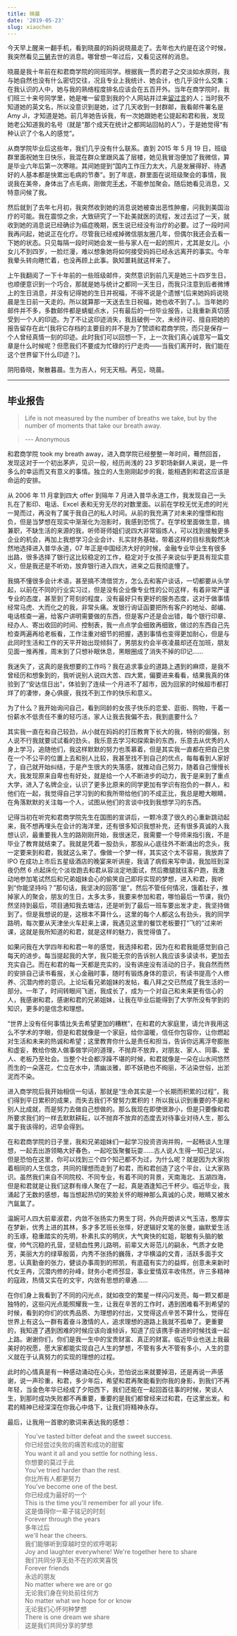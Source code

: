 ```yaml
---
title: 晓晨
date: '2019-05-23'
slug: xiaochen
---
```


今天早上醒来一翻手机，看到晓晨的妈妈说晓晨走了。去年也大约是在这个时候，我突然看见[三舅](/cn/2018/04/san-jiu/)去世的消息。哪曾想一年过后，又看见这样的消息。

晓晨是我十年前在和君商学院的同班同学。根据我一贯的君子之交淡如水原则，我与她自然也没有什么密切交往，况且专业上我统计、她会计，也几乎没什么交集；在我认识的人中，她与我的熟络程度排名应该会在五百开外。当年在商学院时，我们班三十来号同学里，她是唯一留意到我的个人网站并过来[留过言](/cn/2008/06/back-from-bremen/#comment-429721332)的人；当时我不知道她的英文名，所以没意识到是她，过了几天收到一封群邮，我看邮件署名是 Amy Ji，才知道是她。前几年她告诉我，有一次她跟她老公提起和君和我，发现她老公知道我的名号（就是“那个成天在统计之都网站回帖的人”），于是她觉得“有种认识了个名人的感觉”。

从商学院毕业后这些年，我们几乎没有什么联系。直到 2015 年 5 月 19 日，班级群里面祝她生日快乐，我混在群众里跟风盖了层楼，她见我冒泡便加了我微信，算是毕业六年后第一次寒暄。其间她提到“国内工作压力太大，凡是发展得好、待遇好的人基本都是快累出毛病的节奏”。到了年底，群里面在说班级聚会的事情，我说我在美帝，身体出了点毛病，刚做完[手术](/cn/2017/01/blog/)，不能参加聚会。随后她看见消息，又特意问候了我。

然后就到了去年七月初，我突然收到她的消息说她被查出恶性肿瘤，问我到美国治疗的可能。我在震惊之余，大致研究了一下赴美就医的流程，发过去过了一天，就收到她的消息说已经确诊为癌症晚期，医生说已经没有治疗的必要。过了一段时间我再问起，她说正在化疗。尽管我已经戒掉微信朋友圈几年，但偶尔我还会去看一下她的状态。只见每隔一段时间她会发一些与家人在一起的照片，尤其是女儿。小女儿不到四岁，一脸烂漫，难以想象她将如何接受妈妈已经永远离开的事实。今年我晕头转向瞎忙着，也没再顾上此事。孰知噩耗就这样来了。

上午我翻阅了一下十年前的一些班级邮件，突然意识到前几天是她三十四岁生日，也顺便意识到一个巧合，那就是她与统计之都同一天生日，而我只注意到后者微博上的生日消息，并没有记得她的生日并祝福，不得不说是个遗憾^[后来她妈妈说晓晨是生日前一天走的。所以就算那一天送去生日祝福，她也收不到了。]。当年她的邮件并不多，多数邮件都是蜻蜓点水，只有最后的一份毕业报告，让我重新真切感受到一个人的印迹。为了不让这印迹消失，我且破例一次，未经许可、擅自把她的报告留存在此^[我将它存档的主要目的并不是为了赞颂和君商学院，而只是保存一个人曾经真情一刻的印迹。此时我们可以回想一下，上一次我们真心诚意写一篇文章是什么时候呢？但愿我们不要成为忙碌的行尸走肉——当我们离开时，我们能在这个世界留下什么印迹？]。

阴阳昏晓，聚散暮晨。生为吉人，何无天相。再见，晓晨。

---

<!-- 注：原文中有少数错别字，我已经自行修正 -->

## 毕业报告

> Life is not measured by the number of breaths we take, but by the number of moments that take our breath away.

> --- Anonymous

和君商学院 took my breath away，进入商学院已经整整一年时间，蓦然回首，发现这对于一个初出茅庐，见识一般，经历尚浅的 23 岁职场新鲜人来说，是一件多么的幸运而又有意义的事情。独立的人生刚刚起步的我，能相遇到和君这应该是命运的安排。

从 2006 年 11 月拿到四大 offer 到隔年 7 月进入普华永道工作，我发现自己一头扎在了影印、电话、Excel 表和无穷无尽的对数里面。以前在学校无忧无虑的时光一晃而过，再没有了属于我自己的私人时间。从前的我充满了对未来的憧憬和抱负，但是当梦想在现实中渐渐化为泡影时，我感到恐慌了。在学校里面做生意，搞兼职，不缺生活的来源的我，听师哥师姐们说四大非常锻炼人，可以找到接触更多企业的机会，再加上我想学习企业会计、扎实财务基础，带着这样的目标我毅然决然地选择进入普华永道，07 年正是中国经济大好的时候，金融专业毕业生有很多出路，很多选择了银行这比较稳定的工作，稳定对于女孩子来说似乎更具有现实意义，但是我还是不听劝，放弃银行进入四大，进来之后我彻底懵了。

我搞不懂很多会计术语，甚至搞不清借贷方，怎么去和客户谈话，一切都要从头学起，以前在不同的行业实习过，但是没有企业像专业性的公司这样，有着非常严谨专业的态度，甚至到了苛刻的程度，没有最好只有更好的服务态度，这对于做事情经常马虎、大而化之的我，非常头痛。发银行询证函要把所有客户的地址、邮编、电话核查一遍，给客户讲明需要做的东西，但是客户还是会出错，每个银行印章、经办人、寄出收回的时间、控制表，我一点点学会细致再细致，做过的东西自己先检查两遍再给老板看，工作注重对细节的把握，遇到事情也变得更加耐心，但是与此同时生活和工作的天平开始出现倾斜了，男朋友约会半夜凌晨却还在加班，朋友见面一推再推，周末到了只想补眠休息，黑眼圈成了消失不掉的印记……

我迷失了，这真的是我想要的工作吗？我在追求事业的道路上遇到的麻烦，是我不曾经历和想象到的，我听说别人说四大苦、四大累，偏要进来看看，结果我真的体验到了“安达信日出”，体验到了连续一个月进不了超市，因为回家的时候超市都打烊了的凄惨，身心俱疲，我找不到工作的快乐和意义。

为了什么？我开始询问自己，看到同龄的女孩子快乐的恋爱、逛街、购物，干着一份薪水不低责任不重的轻巧活，家人让我去我偏不去，我到底要什么？

其实我一直在和自己较劲，从小就在妈妈的打压教育下长大的我，特别的倔强，别人说不行我就要试试看的劲头，我乐意去学习和探索新的东西，乐意去从优秀的人身上学习，追随他们，我这样默默的努力也羡慕着，但是其实我一直都在把自己放在一个不公平的位置上去和别人比较，我甚至找不到自己的优点，每每看到人家好了，自己就开始纠结，于是产生很大的失落感，就推动自己努力，随着自己慢慢长大，我发现原来自卑也有好处，就是给一个人不断进步的动力，我于是来到了重点大学，进入了名牌企业，认识了更多比原来的同学更加有学识有抱负的一群人，和他们在一起，我觉得自己学习到的和我所带给他们的不成正比，我总是瞪大眼睛，在角落默默的关注每一个人，试图从他们的言谈中找到我想学习的东西。

记得当初在听完和君商学院先生在国图的宣讲后，一颗冷漠了很久的心重新跳动起来，我不想再埋头在会计的海洋里，还有很多知识我想补充，还有很多真诚的人我想认识，最重要我人生的路刚刚开始，我很迷茫，我需要一个导师来指引我，不是毕业了教育就结束了。我就是凭着一股劲头，那股从心底往外不断涌出的念头，我一定要来到和君，我就这么来了。像做一个梦一样，其实这个太不容易，我放弃了 IPO 在成功上市后五星级酒店的晚宴来听讲座，我请了病假来写申请，我加班到深夜仍然 6 点起床化个淡妆跑去和君从容淡定地面试，然后撒腿就往客户跑，我激动地参加笔试然后和兄弟姐妹会心的偷笑自己即将实现的梦想，进入和君，我听到“你能坚持吗？”那句话，我坚决的回答“是”，然后不管任何情况，饿着肚子，推掉家人的聚会，朋友的生日，太多太多，我要来参加和君，哪怕最后一节课，我仍然坚持到最后，项目通知我去塘沽，还是听到了最后一班车要出发才走，我坚持做到了。但是我想说的是，这根本不算什么，这里的每个人都这么有劲头，我的同学路明，每次要从天津坐火车赶来上课，我遇见这里的餐饮老板要打“飞的”过来听课，这就是我所知道的和君，就是这样的魅力，我觉得值了。

如果问我在大学四年和和君一年的感觉，我选择和君，因为在和君我能感觉到自己每天的进步。每当提起我的大学，我只能无奈的告诉别人我应该多读读书，更加去充实自己。而在和君的每一天都是充实的，没有讲座没有活动的日子，我自然而然的安排自己读书看报，关心金融时事，随时有锻炼身体的意识，有读书提高个人修养、沉潜内修的意识。上论坛看兄弟姐妹的发帖，看八拜之交已然成了我生活的一部分。一年了，时间转眼间飞逝，我成长了，成为一个对自己和未来更有信心的人，我感谢和君，感谢和君的兄弟姐妹，让我在毕业后能得到了大学所没有学到的知识，更多的是信念和理想。

“世界上没有任何事情比失去希望更加的糟糕”，在和君的大家庭里，请允许我用这么不学术的字眼，但是和君就像是一个家庭，给你温暖，信任你包容你，让你燃起对生活和未来的热诚和希望；这里教育你什么是责任和担当，告诉你远离浮夸膨胀和虚妄，教给你做人做事做学问的道理，不抛弃不放弃，对朋友、家人、同事、爱人、老板乃至社会。当整个社会都浮躁不堪的时候，和君就像是一朵在山水间悠然而生的一朵莲花，伫立在水中，清幽淡雅，即不妖艳也不绚丽，不沾染世俗，出淤泥而不染。

进入商学院后我开始相信一句话，那就是“生命其实是一个长期而积累的过程”，我们得到平日累积的成果，而失去我们不曾努力累积的！所以我认识到重要的不是和别人比成就，而是努力去做自己想做的。那么我现在即使很渺小，但是只要像和君所要求我们的一样去默默耕耘，以不抛弃不放弃的态度去对待事业对待人生，那么属于我该得的，迟早会得到。

在和君商学院的日子里，我和兄弟姐妹们一起学习投资咨询并购，一起畅谈人生理想，一起去出游领略大好春色，一起吃饭聚餐玩耍……古人说人生得一知己足以，但是恐怕在这里，你可以找到三个四个知己都不为过，为什么呢？就是因为大家抱着相同的人生信念，共同的理想而走到了和君，而和君创造了这个平台，让大家熟识。虽然我们来自不同院校、不同专业，有着不同的背景，天南海北、五湖四海，但是和君就是让我们这群有缘人聚在了一起，真是酒逢知己千杯少。临近毕业，我涌起了无数的感想，每当想起热切的笑脸关怀的眼神那么真诚的心灵，眼睛又被水汽氤氲了。

温婉可人四大前辈淑君，内敛不张扬实力男生丁珂，外向开朗讲义气玉洁，憨厚实在梦新，优秀上进的其林，多才多艺班长张怿，好逻辑好文笔的张曼，幽默爱生活的玉琢，稳重踏实的先明，朴素扎实的明庆，大气爽快的虹姐，聪敏有头脑的敏俊，帅气沉稳的孔营，坚韧血性男儿路明，前辈又大哥范儿的嗣永，气质才女艳芳，美丽大方的绿草殷茵，内秀不张扬的巍薇，才华横溢的文青，活跃多面手文思，认真勤奋的张力，健谈办事周到的邢凯，有底蕴有实力的益辉，创意未来新时代女王冉，沉潜内修的孙峰，财务小老师邳显，事业爱情双丰收伟然，许三多精神的寇政，热情又实在的文宇，内敛有思想的章通……

在你们身上我看到了不同的闪光点，就如夜空的繁星一样闪闪发亮，每一颗又都是独特的，这些闪光点能照耀我一生，让我在辛苦的工作时，遇到困难看不到希望的时候，看到的你们的优秀品质、为理想的付出，又觉得这点辛苦不算什么，觉得在世界上有这么一群有着奋斗激情的人，追求理想的道路上我就不孤单了。更重要的，我知道了遇到困难的时候应该向谁倾诉，知道了应该携手奋进的时候找谁一起上路。谢谢你们，你们是我一生中的宝贵财富、真正的财富。临近毕业也送上我最美好的祝愿，愿大家都能实现自己人生的梦想，不管有多大不管有多小，人生的意义就在于认真努力的实现的理想的过程。

此时的心情真是有一种感动涌动在心头，恐怕说出来就要掉泪，还是再说一声感谢，说一声珍重，和君，多少年后，希望和君再聚能看到你我的身影，到我们不再年轻，当金色年华已经成了夕阳西下，我们还能在一起回首往事的时候，笑谈人生，到那时成功失败都不再重要，重要的是我们都曾经来过和君，在这里出发。和君的精神已经深深在你我心中烙下，让我们将精神永存。

最后，让我用一首歌的歌词来表达我的感想：

> You've tasted bitter defeat and the sweet success.  
你已经尝过失败的痛苦和成功的甜蜜  
You want it all and you settle for nothing less．  
你想要的莫过于此  
You've tried harder than the rest.  
你比所有人都更努力  
You've become one of the best.  
你已经成为最好的一个  
This is the time you'll remember for all your life.  
这是值得你一辈子铭记的时刻  
Forever through the years  
多年过后  
we'll hear the cheers.  
我们能够听到穿越时空的欢呼喝彩  
Joy and laughter everywhere! We're together here to share  
我们共同分享无处不在的欢笑喜悦  
Forever friends  
永远的朋友  
No matter where we are or go  
无论我们身在何处前往何方  
No matter what we hope for or know  
无论我们心怀何种梦想  
There is one dream we share  
这是我们共同分享的梦想
